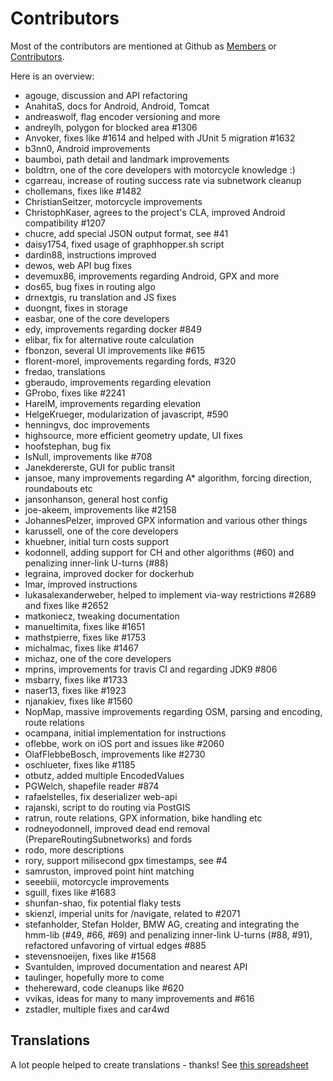 # Contributors

Most of the contributors are mentioned at Github as [Members](https://github.com/graphhopper?tab=members) or [Contributors](https://github.com/graphhopper/graphhopper/contributors).

Here is an overview:

 * agouge, discussion and API refactoring
 * AnahitaS, docs for Android, Android, Tomcat
 * andreaswolf, flag encoder versioning and more
 * andreylh, polygon for blocked area #1306
 * Anvoker, fixes like #1614 and helped with JUnit 5 migration #1632 
 * b3nn0, Android improvements
 * baumboi, path detail and landmark improvements
 * boldtrn, one of the core developers with motorcycle knowledge :)
 * cgarreau, increase of routing success rate via subnetwork cleanup
 * chollemans, fixes like #1482
 * ChristianSeitzer, motorcycle improvements
 * ChristophKaser, agrees to the project's CLA, improved Android compatibility #1207
 * chucre, add special JSON output format, see #41
 * daisy1754, fixed usage of graphhopper.sh script
 * dardin88, instructions improved
 * dewos, web API bug fixes
 * devemux86, improvements regarding Android, GPX and more
 * dos65, bug fixes in routing algo
 * drnextgis, ru translation and JS fixes
 * duongnt, fixes in storage
 * easbar, one of the core developers
 * edy, improvements regarding docker #849
 * elibar, fix for alternative route calculation
 * fbonzon, several UI improvements like #615
 * florent-morel, improvements regarding fords, #320
 * fredao, translations 
 * gberaudo, improvements regarding elevation
 * GProbo, fixes like #2241
 * HarelM, improvements regarding elevation
 * HelgeKrueger, modularization of javascript, #590
 * henningvs, doc improvements
 * highsource, more efficient geometry update, UI fixes
 * hoofstephan, bug fix   
 * IsNull, improvements like #708
 * Janekdererste, GUI for public transit
 * jansoe, many improvements regarding A* algorithm, forcing direction, roundabouts etc
 * jansonhanson, general host config
 * joe-akeem, improvements like #2158
 * JohannesPelzer, improved GPX information and various other things
 * karussell, one of the core developers
 * khuebner, initial turn costs support
 * kodonnell, adding support for CH and other algorithms (#60) and penalizing inner-link U-turns (#88)
 * legraina, improved docker for dockerhub
 * lmar, improved instructions
 * lukasalexanderweber, helped to implement via-way restrictions #2689 and fixes like #2652
 * matkoniecz, tweaking documentation
 * manueltimita, fixes like #1651
 * mathstpierre, fixes like #1753
 * michalmac, fixes like #1467
 * michaz, one of the core developers
 * mprins, improvements for travis CI and regarding JDK9 #806
 * msbarry, fixes like #1733
 * naser13, fixes like #1923
 * njanakiev, fixes like #1560
 * NopMap, massive improvements regarding OSM, parsing and encoding, route relations
 * ocampana, initial implementation for instructions
 * oflebbe, work on iOS port and issues like #2060
 * OlafFlebbeBosch, improvements like #2730
 * oschlueter, fixes like #1185
 * otbutz, added multiple EncodedValues
 * PGWelch, shapefile reader #874
 * rafaelstelles, fix deserializer web-api
 * rajanski, script to do routing via PostGIS
 * ratrun, route relations, GPX information, bike handling etc
 * rodneyodonnell, improved dead end removal (PrepareRoutingSubnetworks) and fords
 * rodo, more descriptions
 * rory, support milisecond gpx timestamps, see #4 
 * samruston, improved point hint matching
 * seeebiii, motorcycle improvements
 * sguill, fixes like #1683
 * shunfan-shao, fix potential flaky tests
 * skienzl, imperial units for /navigate, related to #2071
 * stefanholder, Stefan Holder, BMW AG, creating and integrating the hmm-lib (#49, #66, #69) and penalizing inner-link U-turns (#88, #91), refactored unfavoring of virtual edges #885
 * stevensnoeijen, fixes like #1568 
 * Svantulden, improved documentation and nearest API
 * taulinger, hopefully more to come 
 * thehereward, code cleanups like #620
 * vvikas, ideas for many to many improvements and #616
 * zstadler, multiple fixes and car4wd

## Translations

A lot people helped to create translations - thanks!
See [this spreadsheet](https://docs.google.com/spreadsheet/ccc?key=0AmukcXek0JP6dGM4R1VTV2d3TkRSUFVQakhVeVBQRHc#gid=0)
